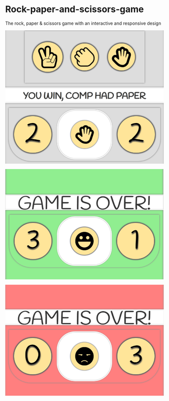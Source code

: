 # Rock-paper-and-scissors-game

The rock, paper & scissors game with an interactive and responsive design

![](images/scissors.png)

![](images/rock.png)

![](images/paper.png)
